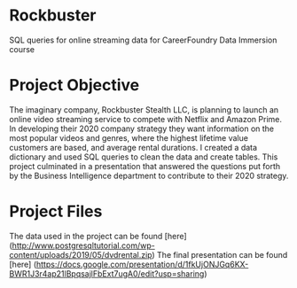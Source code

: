 # Rockbuster
SQL queries for online streaming data for CareerFoundry Data Immersion course

# Project Objective
The imaginary company, Rockbuster Stealth LLC, is planning to launch an online video streaming service to compete with Netflix and Amazon Prime. In developing their 2020 company strategy they want information on the most popular videos and genres, where the highest lifetime value customers are based, and average rental durations. I created a data dictionary and used SQL queries to clean the data and create tables. This project culminated in a presentation that answered the questions put forth by the Business Intelligence department to contribute to their 2020 strategy.  

# Project Files
The data used in the project can be found [here] (http://www.postgresqltutorial.com/wp-content/uploads/2019/05/dvdrental.zip)
The final presentation can be found [here] (https://docs.google.com/presentation/d/1fkUjONJGq6KX-BWR1J3r4ap21lBpqsajlFbExt7ugA0/edit?usp=sharing)
